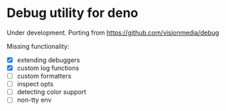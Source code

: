 # Debug utility for deno

Under development. Porting from https://github.com/visionmedia/debug

Missing functionality:

- [x] extending debuggers
- [x] custom log functions
- [ ] custom formatters
- [ ] inspect opts
- [ ] detecting color support
- [ ] non-tty env